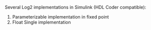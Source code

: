 Several Log2 implementations in Simulink (HDL Coder compatible):
1) Parameterizable implementation in fixed point
2) Float Single implementation
